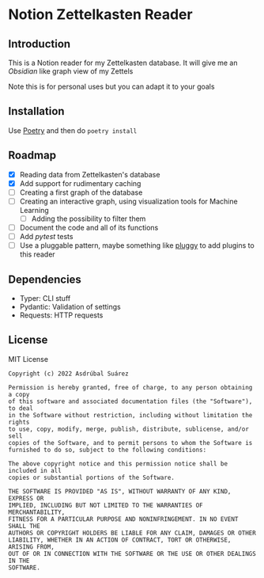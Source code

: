 # Notion Zettelkasten Reader

## Introduction

This is a Notion reader for my Zettelkasten database. It will give me an _Obsidian_ like graph view of my Zettels

<p class="callout warning">Note this is for personal uses but you can adapt it to your goals</p>

## Installation

Use [Poetry](https://python-poetry.org/) and then do `poetry install`

## Roadmap

- [X] Reading data from Zettelkasten's database
- [X] Add support for rudimentary caching
- [ ] Creating a first graph of the database
- [ ] Creating an interactive graph, using visualization tools for Machine Learning
    - [ ] Adding the possibility to filter them
- [ ] Document the code and all of its functions
- [ ] Add _pytest_ tests
- [ ] Use a pluggable pattern, maybe something like [pluggy](https://github.com/pytest-dev/pluggy) to add plugins to this reader

## Dependencies

- Typer: CLI stuff
- Pydantic: Validation of settings
- Requests: HTTP requests

## License

MIT License

```
Copyright (c) 2022 Asdrúbal Suárez

Permission is hereby granted, free of charge, to any person obtaining a copy
of this software and associated documentation files (the "Software"), to deal
in the Software without restriction, including without limitation the rights
to use, copy, modify, merge, publish, distribute, sublicense, and/or sell
copies of the Software, and to permit persons to whom the Software is
furnished to do so, subject to the following conditions:

The above copyright notice and this permission notice shall be included in all
copies or substantial portions of the Software.

THE SOFTWARE IS PROVIDED "AS IS", WITHOUT WARRANTY OF ANY KIND, EXPRESS OR
IMPLIED, INCLUDING BUT NOT LIMITED TO THE WARRANTIES OF MERCHANTABILITY,
FITNESS FOR A PARTICULAR PURPOSE AND NONINFRINGEMENT. IN NO EVENT SHALL THE
AUTHORS OR COPYRIGHT HOLDERS BE LIABLE FOR ANY CLAIM, DAMAGES OR OTHER
LIABILITY, WHETHER IN AN ACTION OF CONTRACT, TORT OR OTHERWISE, ARISING FROM,
OUT OF OR IN CONNECTION WITH THE SOFTWARE OR THE USE OR OTHER DEALINGS IN THE
SOFTWARE.
```